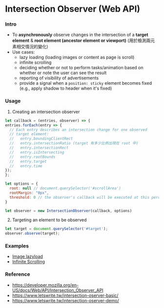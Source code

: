 # Intersection Observer (Web API)

### Intro
- To **asynchronously** observe changes in the intersection of a **target element** & **root element (ancestor element or viewport)** (用於檢測兩元素相交情況的變化)
- Use cases:
  - lazy loading (loading images or content as page is scroll)
  - infinite scrolling
  - deciding whether or not to perform tasks/animation based on whether or note the user can see the result
  - reporting of visibility of advertisements
  - provide a signal when a `position: sticky` element becomes fixed (e.g., apply shadow to header when it's fixed)

### Usage
1. Creating an intersection observer
  ```javaScript
  let callback = (entries, observer) => {
  entries.forEach(entry => {
    // Each entry describes an intersection change for one observed
    // target element:
    //   entry.boundingClientRect
    //   entry.intersectionRatio (target 有多少比例出現在 root 中)
    //   entry.intersectionRect
    //   entry.isIntersecting
    //   entry.rootBounds
    //   entry.target
    //   entry.time
  });
};
  
  let options = {
    root: null // document.querySelector('#scrollArea')
    rootMargin: "0px",
    threshold: 0 // the observer's callback will be executed at this percentage of target visibility (can be either a single number or array of numbers), default is 0 (means the cb will be run as soon as one pixel is visible)
  }
  
  let observer = new IntersectionObserver(callback, options)
  ```
2.  Targeting an element to be observed
  ```javaScript
  let target = document.querySelector('#target');
  observer.observe(target);
  ```

### Examples
- [Image lazyload](https://codepen.io/AnnieYC/pen/WNEKzao?editors=1011)
- [Infinite Scrolling](https://codepen.io/AnnieYC/pen/XWaPdGj?editors=1111)

### Reference
- https://developer.mozilla.org/en-US/docs/Web/API/Intersection_Observer_API
- https://www.letswrite.tw/intersection-oserver-basic/
- https://www.letswrite.tw/intersection-oserver-demo/
